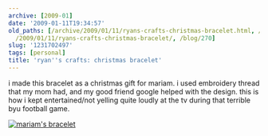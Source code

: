 ```yaml
---
archive: [2009-01]
date: '2009-01-11T19:34:57'
old_paths: [/archive/2009/01/11/ryans-crafts-christmas-bracelet.html, /wp/2009/01/11/ryans-crafts-christmas-bracelet/,
  /2009/01/11/ryans-crafts-christmas-bracelet/, /blog/270]
slug: '1231702497'
tags: [personal]
title: 'ryan''s crafts: christmas bracelet'
---
```


i made this bracelet as a christmas gift for mariam. i used embroidery
thread that my mom had, and my good friend google helped with the design.
this is how i kept entertained/not yelling quite loudly at the tv during
that terrible byu football game.

[![mariam's bracelet][1]][2]

[1]: http://farm4.static.flickr.com/3093/3199653705_795b19bca2.jpg
[2]: http://www.flickr.com/photos/rjbismark90/3199653705/ (mariam's bracelet by rjbismark90, on Flickr)

